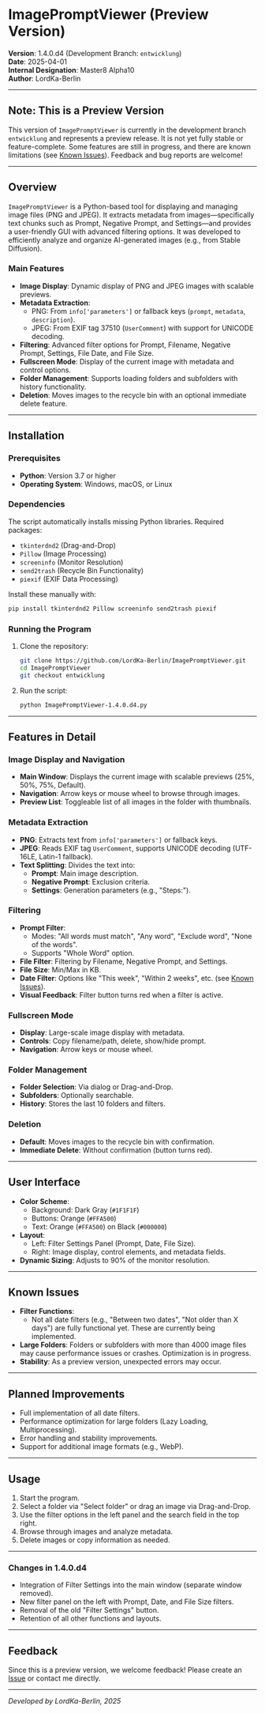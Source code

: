 # ImagePromptViewer (Preview Version)

**Version**: 1.4.0.d4 (Development Branch: `entwicklung`)  
**Date**: 2025-04-01  
**Internal Designation**: Master8 Alpha10  
**Author**: LordKa-Berlin  

---

## Note: This is a Preview Version
This version of `ImagePromptViewer` is currently in the development branch `entwicklung` and represents a preview release. It is not yet fully stable or feature-complete. Some features are still in progress, and there are known limitations (see [Known Issues](#known-issues)). Feedback and bug reports are welcome!

---

## Overview
`ImagePromptViewer` is a Python-based tool for displaying and managing image files (PNG and JPEG). It extracts metadata from images—specifically text chunks such as Prompt, Negative Prompt, and Settings—and provides a user-friendly GUI with advanced filtering options. It was developed to efficiently analyze and organize AI-generated images (e.g., from Stable Diffusion).

### Main Features
- **Image Display**: Dynamic display of PNG and JPEG images with scalable previews.
- **Metadata Extraction**:
  - PNG: From `info['parameters']` or fallback keys (`prompt`, `metadata`, `description`).
  - JPEG: From EXIF tag 37510 (`UserComment`) with support for UNICODE decoding.
- **Filtering**: Advanced filter options for Prompt, Filename, Negative Prompt, Settings, File Date, and File Size.
- **Fullscreen Mode**: Display of the current image with metadata and control options.
- **Folder Management**: Supports loading folders and subfolders with history functionality.
- **Deletion**: Moves images to the recycle bin with an optional immediate delete feature.

---

## Installation

### Prerequisites
- **Python**: Version 3.7 or higher
- **Operating System**: Windows, macOS, or Linux

### Dependencies
The script automatically installs missing Python libraries. Required packages:
- `tkinterdnd2` (Drag-and-Drop)
- `Pillow` (Image Processing)
- `screeninfo` (Monitor Resolution)
- `send2trash` (Recycle Bin Functionality)
- `piexif` (EXIF Data Processing)

Install these manually with:
```bash
pip install tkinterdnd2 Pillow screeninfo send2trash piexif
```

### Running the Program
1. Clone the repository:
   ```bash
   git clone https://github.com/LordKa-Berlin/ImagePromptViewer.git
   cd ImagePromptViewer
   git checkout entwicklung
   ```
2. Run the script:
   ```bash
   python ImagePromptViewer-1.4.0.d4.py
   ```

---

## Features in Detail

### Image Display and Navigation
- **Main Window**: Displays the current image with scalable previews (25%, 50%, 75%, Default).
- **Navigation**: Arrow keys or mouse wheel to browse through images.
- **Preview List**: Toggleable list of all images in the folder with thumbnails.

### Metadata Extraction
- **PNG**: Extracts text from `info['parameters']` or fallback keys.
- **JPEG**: Reads EXIF tag `UserComment`, supports UNICODE decoding (UTF-16LE, Latin-1 fallback).
- **Text Splitting**: Divides the text into:
  - **Prompt**: Main image description.
  - **Negative Prompt**: Exclusion criteria.
  - **Settings**: Generation parameters (e.g., "Steps:").

### Filtering
- **Prompt Filter**:
  - Modes: "All words must match", "Any word", "Exclude word", "None of the words".
  - Supports "Whole Word" option.
- **File Filter**: Filtering by Filename, Negative Prompt, and Settings.
- **File Size**: Min/Max in KB.
- **Date Filter**: Options like "This week", "Within 2 weeks", etc. (see [Known Issues](#known-issues)).
- **Visual Feedback**: Filter button turns red when a filter is active.

### Fullscreen Mode
- **Display**: Large-scale image display with metadata.
- **Controls**: Copy filename/path, delete, show/hide prompt.
- **Navigation**: Arrow keys or mouse wheel.

### Folder Management
- **Folder Selection**: Via dialog or Drag-and-Drop.
- **Subfolders**: Optionally searchable.
- **History**: Stores the last 10 folders and filters.

### Deletion
- **Default**: Moves images to the recycle bin with confirmation.
- **Immediate Delete**: Without confirmation (button turns red).

---

## User Interface
- **Color Scheme**:
  - Background: Dark Gray (`#1F1F1F`)
  - Buttons: Orange (`#FFA500`)
  - Text: Orange (`#FFA500`) on Black (`#000000`)
- **Layout**:
  - Left: Filter Settings Panel (Prompt, Date, File Size).
  - Right: Image display, control elements, and metadata fields.
- **Dynamic Sizing**: Adjusts to 90% of the monitor resolution.

---

## Known Issues
- **Filter Functions**:
  - Not all date filters (e.g., "Between two dates", "Not older than X days") are fully functional yet. These are currently being implemented.
- **Large Folders**: Folders or subfolders with more than 4000 image files may cause performance issues or crashes. Optimization is in progress.
- **Stability**: As a preview version, unexpected errors may occur.

---

## Planned Improvements
- Full implementation of all date filters.
- Performance optimization for large folders (Lazy Loading, Multiprocessing).
- Error handling and stability improvements.
- Support for additional image formats (e.g., WebP).

---

## Usage
1. Start the program.
2. Select a folder via "Select folder" or drag an image via Drag-and-Drop.
3. Use the filter options in the left panel and the search field in the top right.
4. Browse through images and analyze metadata.
5. Delete images or copy information as needed.

---

### Changes in 1.4.0.d4
- Integration of Filter Settings into the main window (separate window removed).
- New filter panel on the left with Prompt, Date, and File Size filters.
- Removal of the old "Filter Settings" button.
- Retention of all other functions and layouts.

---

## Feedback
Since this is a preview version, we welcome feedback! Please create an [Issue](https://github.com/LordKa-Berlin/ImagePromptViewer/issues) or contact me directly.

---

*Developed by LordKa-Berlin, 2025*


